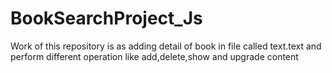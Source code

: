 # BookSearchProject_Js
Work of this repository is as adding detail of book in file called text.text and perform different operation like add,delete,show and upgrade content
